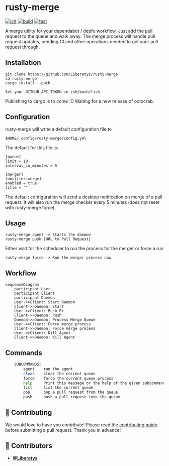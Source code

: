 <!-- DO NOT REMOVE - contributor_list:data:start:["Liberatys"]:end -->

# rusty-merge

[![lint](https://github.com/liberatys/rusty-merge/actions/workflows/lint.yml/badge.svg)](https://github.com/liberatys/rusty-merge/actions/workflows/lint.yml)
[![build](https://github.com/liberatys/rusty-merge/actions/workflows/build.yml/badge.svg)](https://github.com/liberatys/rusty-merge/actions/workflows/build.yml)
[![test](https://github.com/liberatys/rusty-merge/actions/workflows/test.yml/badge.svg)](https://github.com/liberatys/rusty-merge/actions/workflows/test.yml)

A merge utility for your dependabot / depfu workflow.
Just add the pull request to the queue and walk away.
The merge process will handle pull request updates, pending CI and other
operations needed to get your pull request through.

## Installation

    git clone https://github.com/Liberatys/rusty-merge
    cd rusty-merge
    cargo install --path .

    Set your GITHUB_API_TOKEN in zsh/bash/fish

Publishing to cargo is to come :D Waiting for a new release of octocrab.

## Configuration

rusty-merge will write a default configuration file to

    $HOME/.config/rusty-merge/config.yml

The default for this file is:

    [queue]
    limit = 10
    interval_in_minutes = 5

    [merger]
    [notifier.merge]
    enabled = true
    title = ""

The default configuration will send a desktop notification on merge of a pull
request. It will also run the merge checker every 5 minutes (does not reset with rusty-merge force).

## Usage

    rusty-merge agent -> Starts the daemon
    rusty-merge push [URL to Pull Request]

Either wait for the scheduler to run the process for the merger or force a run

    rusty-merge force -> Run the merger process now

## Workflow

```mermaid
sequenceDiagram
    participant User
    participant Client
    participant Daemon
    User->>Client: Start Daemon
    Client->>Daemon: Start
    User->>Client: Push Pr
    Client->>Daemon: Push
    Daemon->>Daemon: Process Merge Queue
    User->>Client: Force merge process
    Client->>Daemon: Force merge process
    User->>Client: Kill Agent
    Client->>Daemon: Kill Agent
```

## Commands
```bash
    SUBCOMMANDS:
        agent    run the agent
        clear    clear the current queue
        force    force the current queue process
        help     Print this message or the help of the given subcommand(s)
        list     list the current queue
        pop      pop a pull request from the queue
        push     push a pull request into the queue
```

## 🙌 Contributing

We would love to have you contribute! Please read the [contributing guide](CONTRIBUTING.md) before submitting a pull request. Thank you in advance!

<!-- prettier-ignore-start -->
<!-- DO NOT REMOVE - contributor_list:start -->
## 👥 Contributors


- **[@Liberatys](https://github.com/Liberatys)**

<!-- DO NOT REMOVE - contributor_list:end -->
<!-- prettier-ignore-end -->
